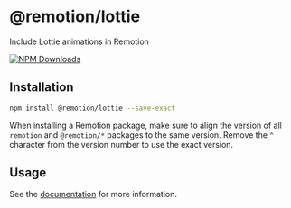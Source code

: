 # @remotion/lottie
 
Include Lottie animations in Remotion
 
[![NPM Downloads](https://img.shields.io/npm/dm/@remotion/lottie.svg?style=flat&color=black&label=Downloads)](https://npmcharts.com/compare/@remotion/lottie?minimal=true)
 
## Installation
 
```bash
npm install @remotion/lottie --save-exact
```
 
When installing a Remotion package, make sure to align the version of all `remotion` and `@remotion/*` packages to the same version.
Remove the `^` character from the version number to use the exact version.
 
## Usage
 
See the [documentation](https://www.remotion.dev/docs/lottie) for more information.
